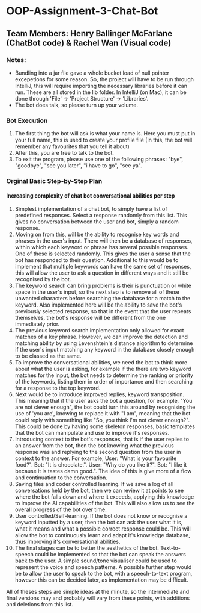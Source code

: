 # OOP-Assignment-3-Chat-Bot
## Team Members: Henry Ballinger McFarlane (ChatBot code) & Rachel Wan (Visual code)

### Notes:
- Bundling into a jar file gave a whole bucket load of null pointer excepetions for some reason. So, the project will have to be run through IntelliJ, this will require importing the necessary libraries before it can run. These are all stored in the lib folder. In IntelliJ (on Mac), it can be done through 'File' -> 'Project Structure' -> 'Libraries'.
- The bot does talk, so please turn up your volume.

### Bot Execution

1. The first thing the bot will ask is what your name is. Here you must put in your full name, this is used to create your profile file (In this, the bot will remember any favourites that you tell it about)
2. After this, you are free to talk to the bot.
3. To exit the program, please use one of the following phrases: "bye", "goodbye", "see you later", "i have to go", "see ya".

### Orginal Basic Step-by-Step Plan
#### Increasing complexity of chat bot conversational abilities per step

1. Simplest implementation of a chat bot, to simply have a list of predefined responses. Select a response randomly from this list. This gives no conversation between the user and bot, simply a random response.
2. Moving on from this, will be the ability to recognise key words and phrases in the user's input. There will then be a database of responses, within which each keyword or phrase has several possible responses. One of these is selected randomly. This gives the user a sense that the bot has responded to their question. Additional to this would be to implement that multiple keywords can have the same set of responses, this will allow the user to ask a question in different ways and it still be recognised by the bot.
3. The keyword search can bring problems is their is punctuation or white space in the user's input, so the next step is to remove all of these unwanted characters before searching the database for a match to the keyword. Also implemented here will be the ability to save the bot's previously selected response, so that in the event that the user repeats themselves, the bot's response will be different from the one immediately prior.
4. The previous keyword search implementation only allowed for exact matches of a key phrase. However, we can improve the detection and matching ability by using Levenshtein's distance algorithm to determine if the user's input matching any keyword in the database closely enough to be classed as the same.
5. To improve the conversational abilities, we need the bot to think more about what the user is asking, for example if the there are two keyword matches for the input, the bot needs to determine the ranking or priority of the keywords, listing them in order of importance and then searching for a response to the top keyword.
6. Next would be to introduce improved replies, keyword transposition. This meaning that if the user asks the bot a question, for example, "You are not clever enough", the bot could turn this around by recognising the use of 'you are', knowing to replace it with "I am", meaning that the bot could reply with something like "So, you think I'm not clever enough?". This could be done by having some skeleton responses, basic templates that the bot can manipulate and use to improve it's responses. 
7. Introducing context to the bot's responses, that is if the user replies to an answer from the bot, then the bot knowing what the previous response was and replying to the second question from the user in context to the answer. For example, User: "What is your favourite food?". Bot: "It is chocolate.". User: "Why do you like it?". Bot: "I like it because it is tastes damn good.". The idea of this is give more of a flow and continuation to the conversation.
8. Saving files and coder controlled learning. If we save a log of all conversations held by the bot, then we can review it at points to see where the bot falls down and where it exceeds, applying this knowledge to improve the AI capabilities of the bot. This will also allow us to see the overall progress of the bot over time.
9. User controlled/Self-learning. If the bot does not know or recognise a keyword inputted by a user, then the bot can ask the user what it is, what it means and what a possible correct response could be. This will allow the bot to continuously learn and adapt it's knowledge database, thus improving it's conversational abilities.
10. The final stages can be to better the aesthetics of the bot. Text-to-speech could be implemented so that the bot can speak the answers back to the user. A simple sound/tone visualiser could be used to represent the voice and speech patterns. A possible further step would be to allow the user to speak to the bot, with a speech-to-text program, however this can be decided later, as implementation may be difficult.

All of theses steps are simple ideas at the minute, so the intermediate and final versions may and probably will vary from these points, with additions and deletions from this list.